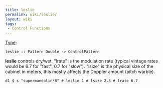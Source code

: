```yaml
---
title: leslie
permalink: wiki/leslie/
layout: wiki
tags:
 - Control Functions
---
```


[Type](/wiki/Type_signature "wikilink"):

    leslie :: Pattern Double -> ControlPattern

**leslie** controls dry/wet. "lrate" is the modulation rate (typical
vintage rates would be 6.7 for "fast", 0.7 for "slow"). "lsize" is the
physical size of the cabinet in meters, this mostly affects the Doppler
amount (pitch warble).

    d1 $ s "supermandolin*8" # leslie 1 # lsize 2.8 # lrate 6.7
